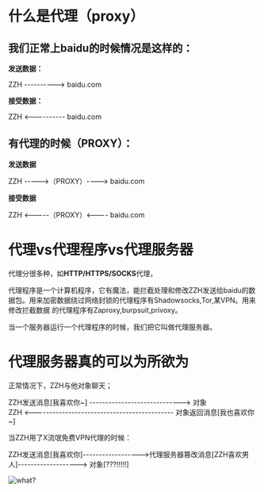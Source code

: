 # 什么是代理（proxy）

## 我们正常上baidu的时候情况是这样的：

**发送数据：**

ZZH ----------> baidu.com

**接受数据：**

ZZH <---------- baidu.com


## 有代理的时候（PROXY）：

**发送数据**

ZZH ----->（PROXY）----> baidu.com

**接受数据**

ZZH <-----（PROXY）<---- baidu.com

# 代理vs代理程序vs代理服务器
代理分很多种，如**HTTP/HTTPS/SOCKS**代理，

代理程序是一个计算机程序，它有魔法，能拦截处理和修改ZZH发送给baidu的数据包。用来加密数据绕过网络封锁的代理程序有Shadowsocks,Tor,某VPN。用来修改拦截数据
的代理程序有Zaproxy,burpsuit,privoxy。

当一个服务器运行一个代理程序的时候，我们把它叫做代理服务器。

# 代理服务器真的可以为所欲为


正常情况下，ZZH与他对象聊天；

ZZH发送消息[我喜欢你~] -----------------------------> 对象<br>
ZZH <-------------------------------------------- 对象返回消息[我也喜欢你~]<br>
     
     
当ZZH用了X流氓免费VPN代理的时候：

ZZH发送消息[我喜欢你]------------------>代理服务器篡改消息[ZZH喜欢男人]-------------------> 对象[???!!!!!]

![what?](https://raw.githubusercontent.com/jjusec/issuer/master/sticker1.webp)






